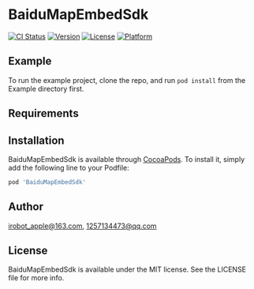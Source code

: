 # BaiduMapEmbedSdk

[![CI Status](https://img.shields.io/travis/irobot_apple@163.com/BaiduMapEmbedSdk.svg?style=flat)](https://travis-ci.org/irobot_apple@163.com/BaiduMapEmbedSdk)
[![Version](https://img.shields.io/cocoapods/v/BaiduMapEmbedSdk.svg?style=flat)](https://cocoapods.org/pods/BaiduMapEmbedSdk)
[![License](https://img.shields.io/cocoapods/l/BaiduMapEmbedSdk.svg?style=flat)](https://cocoapods.org/pods/BaiduMapEmbedSdk)
[![Platform](https://img.shields.io/cocoapods/p/BaiduMapEmbedSdk.svg?style=flat)](https://cocoapods.org/pods/BaiduMapEmbedSdk)

## Example

To run the example project, clone the repo, and run `pod install` from the Example directory first.

## Requirements

## Installation

BaiduMapEmbedSdk is available through [CocoaPods](https://cocoapods.org). To install
it, simply add the following line to your Podfile:

```ruby
pod 'BaiduMapEmbedSdk'
```

## Author

irobot_apple@163.com, 1257134473@qq.com

## License

BaiduMapEmbedSdk is available under the MIT license. See the LICENSE file for more info.
